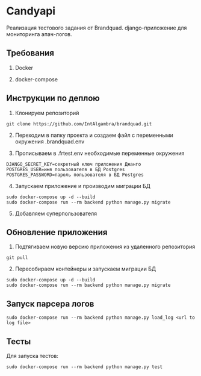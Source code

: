 # Candyapi

Реализация тестового задания от Brandquad. django-приложение для мониторинга апач-логов.

## Требования

1. Docker

2. docker-compose

## Инструкции по деплою

1. Клонируем репозиторий

```
git clone https://github.com/IntAlgambra/brandquad.git
```

2. Переходим в папку проекта и создаем файл с переменными окружения .brandquad.env


3. Прописываем в .frtest.env необходимые переменные окружения

```
DJANGO_SECRET_KEY=секретный ключ приложения Джанго
POSTGRES_USER=имя пользователя в БД Postgres
POSTGRES_PASSWORD=пароль пользователя в БД Postgres

```

4. Запускаем приложение  и производим миграции БД

```
sudo docker-compose up -d --build
sudo docker-compose run --rm backend python manage.py migrate
```

5. Добавляем суперпользователя


## Обновление приложения

1. Подтягиваем новую версию приложения из удаленного репозитория

```
git pull
```

2. Пересобираем контейнеры и запускаем миграции БД

```
sudo docker-compose up -d --build
sudo docker-compose run --rm backend python manage.py migrate
```

## Запуск парсера логов

```
sudo docker-compose run --rm backend python manage.py load_log <url to log file>
```


## Тесты

Для запуска тестов:

```
sudo docker-compose run --rm backend python manage.py test
```